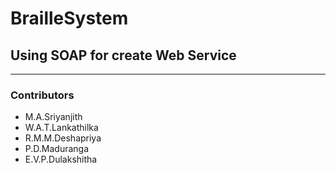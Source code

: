 # BrailleSystem

<h2> Using SOAP for create Web Service</h2>
<hr> <h3>Contributors</h3> 
<ul>
<li> M.A.Sriyanjith</li>
<li> W.A.T.Lankathilka</li>
<li> R.M.M.Deshapriya</li>
<li> P.D.Maduranga</li>
<li> E.V.P.Dulakshitha</li>
</ul>
